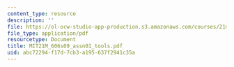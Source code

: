 ```yaml
---
content_type: resource
description: ''
file: https://ol-ocw-studio-app-production.s3.amazonaws.com/courses/21m-606-introduction-to-stagecraft-spring-2009/abc72294f17d7cb3a195637f2941c35a_MIT21M_606s09_assn01_tools.pdf
file_type: application/pdf
resourcetype: Document
title: MIT21M_606s09_assn01_tools.pdf
uid: abc72294-f17d-7cb3-a195-637f2941c35a
---
```

